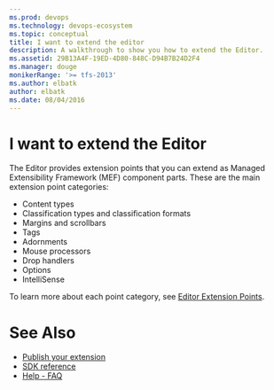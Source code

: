 ```yaml
---
ms.prod: devops
ms.technology: devops-ecosystem
ms.topic: conceptual
title: I want to extend the editor
description: A walkthrough to show you how to extend the Editor.
ms.assetid: 29B13A4F-19ED-4D80-848C-D94B7B24D2F4
ms.manager: douge
monikerRange: '>= tfs-2013'
ms.author: elbatk
author: elbatk
ms.date: 08/04/2016
---
```


# I want to extend the Editor

The Editor provides extension points that you can extend as Managed Extensibility Framework (MEF) component parts. These are the main extension point categories:
* Content types
* Classification types and classification formats
* Margins and scrollbars
* Tags 
* Adornments
* Mouse processors
* Drop handlers
* Options
* IntelliSense

To learn more about each point category, see [Editor Extension Points](/visualstudio/extensibility/language-service-and-editor-extension-points). 

# See Also

* [Publish your extension](../publish_extensions/publish.md)
* [SDK reference](../sdk.md)
* [Help - FAQ](../help/help.md)